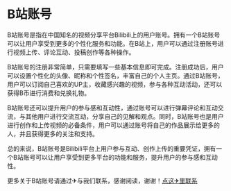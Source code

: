 # B站账号

B站账号是指在中国知名的视频分享平台Bilibili上的用户账号。拥有一个B站账号可以让用户享受到更多的个性化服务和功能。在B站上，用户可以通过注册账号进行视频上传、评论互动、投稿创作等各种操作。

B站账号的注册非常简单，只需要填写一些基本信息即可完成。注册成功后，用户可以设置个性化的头像、昵称和个性签名，丰富自己的个人主页。通过B站账号，用户可以订阅自己喜欢的UP主，收藏感兴趣的视频，参与各种互动活动，还可以获得B币进行消费和兑换礼物。

B站账号还可以提升用户的参与感和互动性，通过账号可以进行弹幕评论和互动交流，与其他用户进行交流互动，分享自己的见解和观点。同时，B站账号也是用户进行创作和上传视频的必备条件，用户可以通过账号将自己的作品展示给更多的人，并且获得更多的关注和支持。

总的来说，B站账号是Bilibili平台上用户参与互动、创作上传的重要凭证，拥有一个B站账号可以让用户享受到更多平台的功能和服务，提升用户的参与感和互动性。

更多关于B站账号请通过✈与我们联系，感谢阅读，谢谢！[点这✈里联系](https://b.k02.cc)